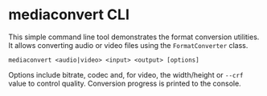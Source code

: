 # mediaconvert CLI

This simple command line tool demonstrates the format conversion utilities.
It allows converting audio or video files using the `FormatConverter` class.

```
mediaconvert <audio|video> <input> <output> [options]
```

Options include bitrate, codec and, for video, the width/height or `--crf` value
to control quality. Conversion progress is printed to the console.

